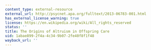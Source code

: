 ```yaml
---
content_type: external-resource
external_url: http://psycnet.apa.org/fulltext/2013-06783-001.html
has_external_license_warning: true
license: https://en.wikipedia.org/wiki/All_rights_reserved
status: ''
title: The Origins of Altruism in Offspring Care
uid: 1abae899-2f4a-4c34-9b07-2fe40f8f1f48
wayback_url: ''
---
```

